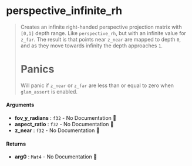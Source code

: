 # perspective\_infinite\_rh

>  Creates an infinite right-handed perspective projection matrix with `[0,1]` depth range.
>  Like `perspective_rh`, but with an infinite value for `z_far`.
>  The result is that points near `z_near` are mapped to depth `0`, and as they move towards infinity the depth approaches `1`.
>  # Panics
>  Will panic if `z_near` or `z_far` are less than or equal to zero when `glam_assert` is
>  enabled.

#### Arguments

- **fov\_y\_radians** : `f32` \- No Documentation 🚧
- **aspect\_ratio** : `f32` \- No Documentation 🚧
- **z\_near** : `f32` \- No Documentation 🚧

#### Returns

- **arg0** : `Mat4` \- No Documentation 🚧